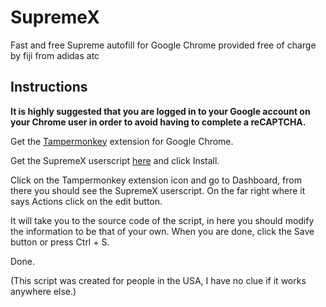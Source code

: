 # SupremeX
Fast and free Supreme autofill for Google Chrome provided free of charge by fiji from adidas atc

## Instructions
**It is highly suggested that you are logged in to your Google account on your Chrome user in order to avoid having to complete a reCAPTCHA.**

Get the [Tampermonkey](https://chrome.google.com/webstore/detail/tampermonkey/dhdgffkkebhmkfjojejmpbldmpobfkfo) extension for Google Chrome.

Get the SupremeX userscript [here](https://github.com/fiji-atc/SupremeX/raw/master/SupremeX.user.js) and click Install.

Click on the Tampermonkey extension icon and go to Dashboard, from there you should see the SupremeX userscript. On the far right where it says Actions click on the edit button.

It will take you to the source code of the script, in here you should modify the information to be that of your own. When you are done, click the Save button or press Ctrl + S.

Done.


(This script was created for people in the USA, I have no clue if it works anywhere else.)
